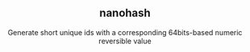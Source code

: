 <center>
  <h2>nanohash</h2>
  <p>Generate short unique ids with a corresponding 64bits-based numeric reversible value</p>
</center>